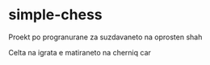 # simple-chess

Proekt po progranurane za suzdavaneto na oprosten shah

Celta na igrata e matiraneto na cherniq car
